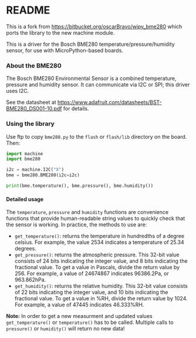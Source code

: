 # README #

This is a fork from https://bitbucket.org/oscarBravo/wipy_bme280 which ports the library to the new machine module. 

This is a driver for the Bosch BME280 temperature/pressure/humidity sensor, for use with MicroPython-based boards.

### About the BME280 ###

The Bosch BME280 Environmental Sensor is a combined temperature, pressure and humidity sensor. It can communicate via I2C or SPI; this driver uses I2C.

See the datasheet at https://www.adafruit.com/datasheets/BST-BME280_DS001-10.pdf for details.

### Using the library ###

Use ftp to copy `bme280.py` to the `flash` or `flash/lib` directory on the board. Then:

``` python
import machine
import bme280

i2c = machine.I2C("X")
bme = bme280.BME280(i2c=i2c)

print(bme.temperature(), bme.pressure(), bme.humidity())
```

#### Detailed usage ####

The `temperature`, `pressure` and `humidity` functions are convenience functions that provide human-readable string values to quickly check that the sensor is working. In practice, the methods to use are:

* `get_temperature()`: returns the temperature in hundredths of a degree celsius. For example, the value 2534  indicates a temperature of 25.34 degrees.
* `get_pressure()`: returns the atmospheric pressure. This 32-bit value consists of 24 bits indicating the integer value, and 8 bits indicating the fractional value. To get a value in Pascals, divide the return value by 256. For example, a value of 24674867 indicates 96386.2Pa, or 963.862hPa.
* `get_humidity()`: returns the relative humidity. This 32-bit value consists of 22 bits indicating the integer value, and 10 bits indicating the fractional value. To get a value in %RH, divide the return value by 1024. For example, a value of 47445 indicates 46.333%RH.

**Note:** In order to get a new measurment and updated values `get_temperature()` or `temperature()` has to be called. Multiple calls to `pressure()` or `humidity()` will return no new data!
